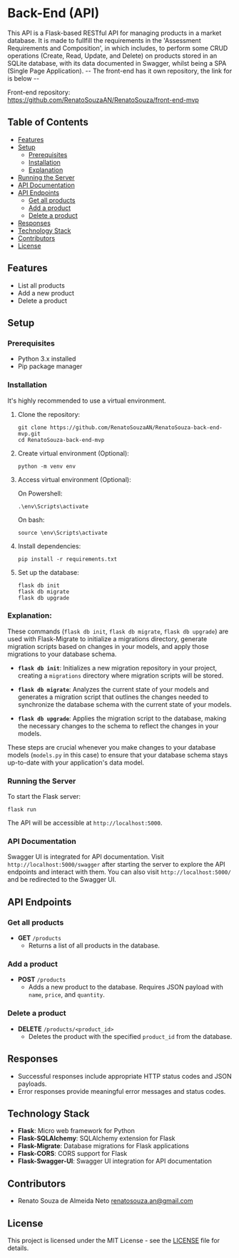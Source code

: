 # Back-End (API)

This API is a Flask-based RESTful API for managing products in a market database. It is made to fullfill the requirements in the 'Assessment Requirements and Composition', in which includes, to perform some CRUD operations (Create, Read, Update, and Delete) on products stored in an SQLite database, with its data documented in Swagger, whilst being a SPA (Single Page Application).  -- The front-end has it own repository, the link for is below --


Front-end repository: https://github.com/RenatoSouzaAN/RenatoSouza/front-end-mvp

## Table of Contents

- [Features](#features)
- [Setup](#setup)
  - [Prerequisites](#prerequisites)
  - [Installation](#installation)
  - [Explanation](#explanation)
- [Running the Server](#running-the-server)
- [API Documentation](#api-documentation)
- [API Endpoints](#api-endpoints)
  - [Get all products](#get-all-products)
  - [Add a product](#add-a-product)
  - [Delete a product](#delete-a-product)
- [Responses](#responses)
- [Technology Stack](#technology-stack)
- [Contributors](#contributors)
- [License](#license)

## Features

- List all products
- Add a new product
- Delete a product

## Setup

### Prerequisites

- Python 3.x installed
- Pip package manager

### Installation

It's highly recommended to use a virtual environment.

1. Clone the repository:
   ```
   git clone https://github.com/RenatoSouzaAN/RenatoSouza-back-end-mvp.git
   cd RenatoSouza-back-end-mvp
   ```

2. Create virtual environment (Optional): 
   ```
   python -m venv env
   ```

3. Access virtual environment (Optional): 
   
   On Powershell:
   ```
   .\env\Scripts\activate
   ```
   On bash:
   ```
   source \env\Scripts\activate
   ```

4. Install dependencies:
   ```
   pip install -r requirements.txt
   ```

5. Set up the database:
   ```
   flask db init
   flask db migrate
   flask db upgrade
   ```


### Explanation:

These commands (`flask db init`, `flask db migrate`, `flask db upgrade`) are used with Flask-Migrate to initialize a migrations directory, generate migration scripts based on changes in your models, and apply those migrations to your database schema.

- **`flask db init`**: Initializes a new migration repository in your project, creating a `migrations` directory where migration scripts will be stored.
  
- **`flask db migrate`**: Analyzes the current state of your models and generates a migration script that outlines the changes needed to synchronize the database schema with the current state of your models.
  
- **`flask db upgrade`**: Applies the migration script to the database, making the necessary changes to the schema to reflect the changes in your models.

These steps are crucial whenever you make changes to your database models (`models.py` in this case) to ensure that your database schema stays up-to-date with your application's data model.

### Running the Server

To start the Flask server:
```
flask run
```

The API will be accessible at `http://localhost:5000`.

### API Documentation

Swagger UI is integrated for API documentation. Visit `http://localhost:5000/swagger` after starting the server to explore the API endpoints and interact with them. You can also visit `http://localhost:5000/` and be redirected to the Swagger UI.

## API Endpoints

### Get all products

- **GET** `/products`
  - Returns a list of all products in the database.

### Add a product

- **POST** `/products`
  - Adds a new product to the database. Requires JSON payload with `name`, `price`, and `quantity`.

### Delete a product

- **DELETE** `/products/<product_id>`
  - Deletes the product with the specified `product_id` from the database.

## Responses

- Successful responses include appropriate HTTP status codes and JSON payloads.
- Error responses provide meaningful error messages and status codes.

## Technology Stack

- **Flask**: Micro web framework for Python
- **Flask-SQLAlchemy**: SQLAlchemy extension for Flask
- **Flask-Migrate**: Database migrations for Flask applications
- **Flask-CORS**: CORS support for Flask
- **Flask-Swagger-UI**: Swagger UI integration for API documentation

## Contributors

- Renato Souza de Almeida Neto <renatosouza.an@gmail.com>

## License

This project is licensed under the MIT License - see the [LICENSE](RenatoSouza-back-end-mvp\LICENSE) file for details.